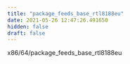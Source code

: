 ```yaml
---
title: "package_feeds_base_rtl8188eu"
date: 2021-05-26 12:47:26.491650
hidden: false
draft: false
---
```


x86/64/package_feeds_base_rtl8188eu

